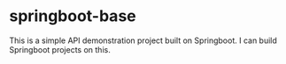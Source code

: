 # springboot-base
This is a simple API demonstration project built on Springboot. I can build Springboot projects on this.
